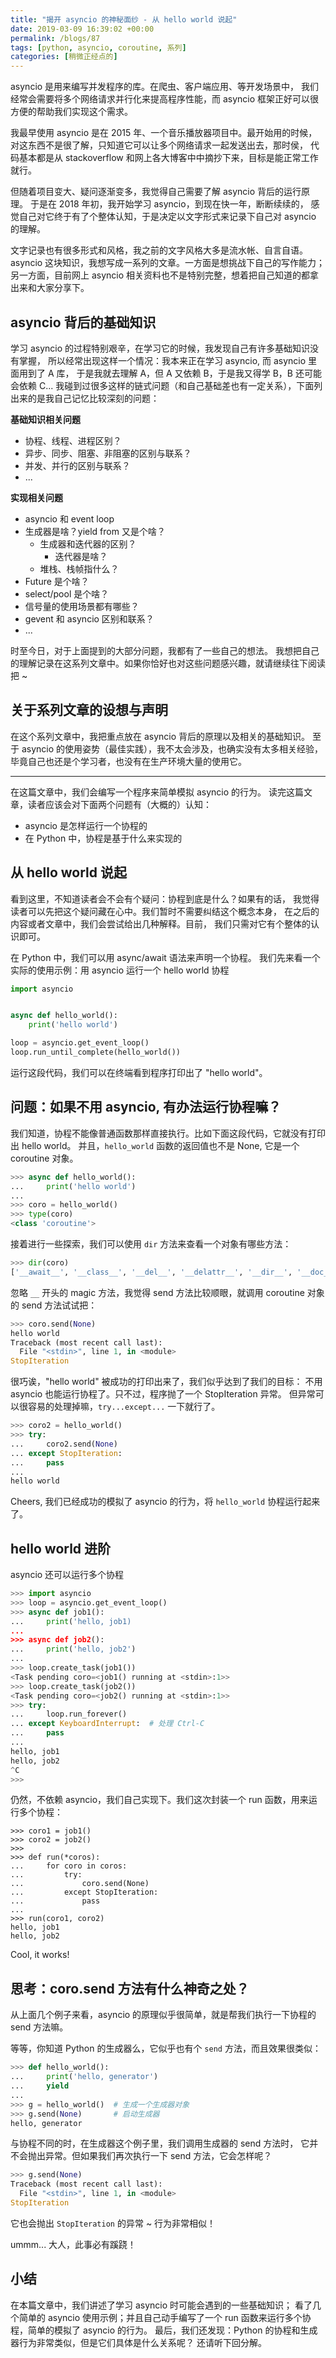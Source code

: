 ```yaml
---
title: "揭开 asyncio 的神秘面纱 - 从 hello world 说起"
date: 2019-03-09 16:39:02 +00:00
permalink: /blogs/87
tags: [python, asyncio, coroutine, 系列]
categories: [稍微正经点的]
---
```

asyncio 是用来编写并发程序的库。在爬虫、客户端应用、等开发场景中，
我们经常会需要将多个网络请求并行化来提高程序性能，而 asyncio
框架正好可以很方便的帮助我们实现这个需求。

我最早使用 asyncio 是在 2015 年、一个音乐播放器项目中。最开始用的时候，
对这东西不是很了解，只知道它可以让多个网络请求一起发送出去，那时侯，
代码基本都是从 stackoverflow 和网上各大博客中中摘抄下来，目标是能正常工作就行。

但随着项目变大、疑问逐渐变多，我觉得自己需要了解 asyncio 背后的运行原理。
于是在 2018 年初，我开始学习 asyncio，到现在快一年，断断续续的，
感觉自己对它终于有了个整体认知，于是决定以文字形式来记录下自己对 asyncio 的理解。

文字记录也有很多形式和风格，我之前的文字风格大多是流水帐、自言自语。asyncio
这块知识，我想写成一系列的文章。一方面是想挑战下自己的写作能力；
另一方面，目前网上 asyncio 相关资料也不是特别完整，想着把自己知道的都拿出来和大家分享下。

## asyncio 背后的基础知识

学习 asyncio 的过程特别艰辛，在学习它的时候，我发现自己有许多基础知识没有掌握，
所以经常出现这样一个情况：我本来正在学习 asyncio, 而 asyncio 里面用到了 A 库，
于是我就去理解 A，但 A 又依赖 B，于是我又得学 B，B 还可能会依赖 C...
我碰到过很多这样的链式问题（和自己基础差也有一定关系），下面列出来的是我自己记忆比较深刻的问题：

**基础知识相关问题**

- 协程、线程、进程区别？
- 异步、同步、阻塞、非阻塞的区别与联系？
- 并发、并行的区别与联系？
- ...

**实现相关问题**

- asyncio 和 event loop
- 生成器是啥？yield from 又是个啥？
  - 生成器和迭代器的区别？
    - 迭代器是啥？
  - 堆栈、栈帧指什么？
- Future 是个啥？
- select/pool 是个啥？
- 信号量的使用场景都有哪些？
- gevent 和 asyncio 区别和联系？
- ...

时至今日，对于上面提到的大部分问题，我都有了一些自己的想法。
我想把自己的理解记录在这系列文章中。如果你恰好也对这些问题感兴趣，就请继续往下阅读把 ~

## 关于系列文章的设想与声明

在这个系列文章中，我把重点放在 asyncio 背后的原理以及相关的基础知识。
至于 asyncio 的使用姿势（最佳实践），我不太会涉及，也确实没有太多相关经验，
毕竟自己也还是个学习者，也没有在生产环境大量的使用它。

--------------------------------------

在这篇文章中，我们会编写一个程序来简单模拟 asyncio 的行为。
读完这篇文章，读者应该会对下面两个问题有（大概的）认知：

- asyncio 是怎样运行一个协程的
- 在 Python 中，协程是基于什么来实现的

## 从 hello world 说起

看到这里，不知道读者会不会有个疑问：协程到底是什么？如果有的话，
我觉得读者可以先把这个疑问藏在心中。我们暂时不需要纠结这个概念本身，
在之后的内容或者文章中，我们会尝试给出几种解释。目前，
我们只需对它有个整体的认识即可。

在 Python 中，我们可以用 async/await 语法来声明一个协程。
我们先来看一个实际的使用示例：用 asyncio 运行一个 hello world 协程

```python
import asyncio


async def hello_world():
    print('hello world')

loop = asyncio.get_event_loop()
loop.run_until_complete(hello_world())
```

运行这段代码，我们可以在终端看到程序打印出了 "hello world"。

## 问题：如果不用 asyncio, 有办法运行协程嘛？

我们知道，协程不能像普通函数那样直接执行。比如下面这段代码，它就没有打印出 hello world。
并且，`hello_world` 函数的返回值也不是 None, 它是一个 coroutine 对象。

```python
>>> async def hello_world():
...     print('hello world')
...
>>> coro = hello_world()
>>> type(coro)
<class 'coroutine'>
```
接着进行一些探索，我们可以使用 `dir` 方法来查看一个对象有哪些方法：

```python
>>> dir(coro)
['__await__', '__class__', '__del__', '__delattr__', '__dir__', '__doc__', '__eq__', '__format__', '__ge__', '__getattribute__', '__gt__', '__hash__', '__init__', '__init_subclass__', '__le__', '__lt__', '__name__', '__ne__', '__new__', '__qualname__', '__reduce__', '__reduce_ex__', '__repr__', '__setattr__', '__sizeof__', '__str__', '__subclasshook__', 'close', 'cr_await', 'cr_code', 'cr_frame', 'cr_origin', 'cr_running', 'send', 'throw']
```

忽略 `__` 开头的 magic 方法，我觉得 send 方法比较顺眼，就调用 coroutine 对象的 send 方法试试把：

```python
>>> coro.send(None)
hello world
Traceback (most recent call last):
  File "<stdin>", line 1, in <module>
StopIteration
```

很巧诶，"hello world" 被成功的打印出来了，我们似乎达到了我们的目标：
不用 asyncio 也能运行协程了。只不过，程序抛了一个 StopIteration 异常。
但异常可以很容易的处理掉嘛，`try...except...` 一下就行了。

```python
>>> coro2 = hello_world()
>>> try:
...     coro2.send(None)
... except StopIteration:
...     pass
...
hello world
```

Cheers, 我们已经成功的模拟了 asyncio 的行为，将 `hello_world` 协程运行起来了。

## hello world 进阶

asyncio 还可以运行多个协程

```python
>>> import asyncio
>>> loop = asyncio.get_event_loop()
>>> async def job1():
...     print('hello, job1)
...
>>> async def job2():
...     print('hello, job2')
...
>>> loop.create_task(job1())
<Task pending coro=<job1() running at <stdin>:1>>
>>> loop.create_task(job2())
<Task pending coro=<job2() running at <stdin>:1>>
>>> try:
...     loop.run_forever()
... except KeyboardInterrupt:  # 处理 Ctrl-C
...     pass
...
hello, job1
hello, job2
^C
>>>
```

仍然，不依赖 asyncio，我们自己实现下。我们这次封装一个 run 函数，用来运行多个协程：

```
>>> coro1 = job1()
>>> coro2 = job2()
>>>
>>> def run(*coros):
...     for coro in coros:
...         try:
...             coro.send(None)
...         except StopIteration:
...             pass
...
>>> run(coro1, coro2)
hello, job1
hello, job2
```

Cool, it works!

## 思考：coro.send 方法有什么神奇之处？

从上面几个例子来看，asyncio 的原理似乎很简单，就是帮我们执行一下协程的
send 方法嘛。

等等，你知道 Python 的生成器么，它似乎也有个 `send` 方法，而且效果很类似：

```python
>>> def hello_world():
...     print('hello, generator')
...     yield
...
>>> g = hello_world()  # 生成一个生成器对象
>>> g.send(None)       # 启动生成器
hello, generator
```

与协程不同的时，在生成器这个例子里，我们调用生成器的 send 方法时，
它并不会抛出异常。但如果我们再次执行一下 send 方法，它会怎样呢？

```python
>>> g.send(None)
Traceback (most recent call last):
  File "<stdin>", line 1, in <module>
StopIteration
```

它也会抛出 `StopIteration` 的异常 ~ 行为非常相似！

ummm... 大人，此事必有蹊跷！

## 小结

在本篇文章中，我们讲述了学习 asyncio 时可能会遇到的一些基础知识；
看了几个简单的 asyncio 使用示例；并且自己动手编写了一个 run
函数来运行多个协程，简单的模拟了 asyncio 的行为。
最后，我们还发现：Python 的协程和生成器行为非常类似，但是它们具体是什么关系呢？
还请听下回分解。
